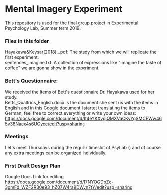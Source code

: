 # Mental Imagery Experiment
This repository is used for the final group project in Experimental Psychology Lab, Summer term 2019. 

### Files in this folder
Hayakawa&Keysar(2018)...pdf: The study from which we will replicate the first experiment.<br/>
sentences_imagine.txt: A collection of expressions like "imagine the taste of coffee" we are gonna show in the experiment.

### Bett's Questionnaire:
We received the Items of Bett's questionnaire Dr. Hayakawa used for her study. <br/>
Betts_Qualtrics_English.docx is the document she sent us with the items in English and in this Google document I startet translating the items to German, feel free to correct everything or write your own ideas: <br/>
https://docs.google.com/document/d/1t4eYKXvgiQMXVaCKvYgSMCEWw465v38Nacx4s6UGycc/edit?usp=sharing 


### Meetings
Let's meet Thursdays during the regular timeslot of PsyLab :) and of course any extra meetings can be organized individually.

### First Draft Design Plan
Google Docs Link for editing
https://docs.google.com/document/d/17NYOGDbZc-3gmFd_WZF2R30e93_hZ07W4ra9DWyn7tY/edit?usp=sharing
